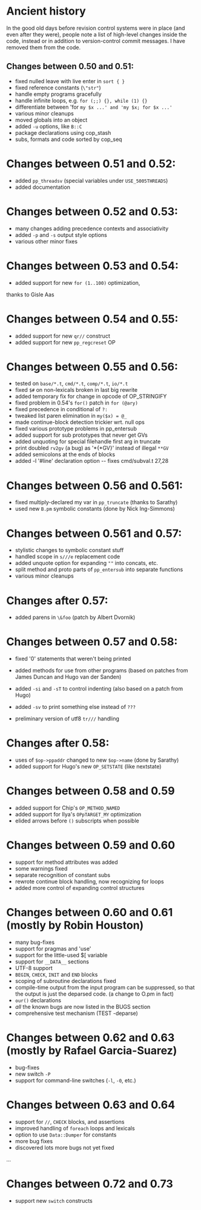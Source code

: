 # Ancient history

In the good old days before revision control systems were in place (and even after they were),
people note a list of high-level changes inside the code, instead or in addition to
version-control commit messages. I have removed them from the code.


## Changes between 0.50 and 0.51:

* fixed nulled leave with live enter in `sort { }`
* fixed reference constants (`\"str"`)
* handle empty programs gracefully
* handle infinite loops, e.g. `for (;;) {}, while (1) {}`
* differentiate between 'for `my $x ...' and 'my $x; for $x ...'`
* various minor cleanups
* moved globals into an object
* added `-u` options, like `B::C`
* package declarations using cop_stash
* subs, formats and code sorted by cop_seq

# Changes between 0.51 and 0.52:

* added `pp_threadsv` (special variables under `USE_5005THREADS`)
* added documentation

# Changes between 0.52 and 0.53:

* many changes adding precedence contexts and associativity
* added `-p` and `-s` output style options
* various other minor fixes

# Changes between 0.53 and 0.54:

* added support for new `for (1..100)` optimization,

thanks to Gisle Aas

# Changes between 0.54 and 0.55:

* added support for new `qr//` construct
* added support for new `pp_regcreset` OP

# Changes between 0.55 and 0.56:

* tested on `base/*.t`, `cmd/*.t`, `comp/*.t`, `io/*.t`
* fixed `$#` on non-lexicals broken in last big rewrite
* added temporary fix for change in opcode of OP_STRINGIFY
* fixed problem in 0.54's `for()` patch in `for (@ary)`
* fixed precedence in conditional of `?:`
* tweaked list paren elimination in `my($x) = @_`
* made continue-block detection trickier wrt. null ops
* fixed various prototype problems in pp_entersub
* added support for sub prototypes that never get GVs
* added unquoting for special filehandle first arg in truncate
* print doubled `rv2gv` (a bug) as '*{*GV}' instead of illegal `**GV`
* added semicolons at the ends of blocks
* added -l '#line' declaration option -- fixes cmd/subval.t 27,28

# Changes between 0.56 and 0.561:

* fixed multiply-declared my var in `pp_truncate` (thanks to Sarathy)
* used new `B.pm` symbolic constants (done by Nick Ing-Simmons)

# Changes between 0.561 and 0.57:

* stylistic changes to symbolic constant stuff
* handled scope in `s///e` replacement code
* added unquote option for expanding `""` into concats, etc.
* split method and proto parts of `pp_entersub` into separate functions
* various minor cleanups

# Changes after 0.57:

* added parens in `\&foo` (patch by Albert Dvornik)

# Changes between 0.57 and 0.58:

* fixed '0' statements that weren't being printed
* added methods for use from other programs (based on patches from James Duncan and Hugo van der Sanden)

* added `-si` and `-sT` to control indenting (also based on a patch from Hugo)
* added `-sv` to print something else instead of `???`
* preliminary version of utf8 `tr///` handling

# Changes after 0.58:

* uses of `$op->ppaddr` changed to new `$op->name` (done by Sarathy)
* added support for Hugo's new `OP_SETSTATE` (like nextstate)

# Changes between 0.58 and 0.59

* added support for Chip's `OP_METHOD_NAMED`
* added support for Ilya's `OPpTARGET_MY` optimization
* elided arrows before `()` subscripts when possible

# Changes between 0.59 and 0.60

* support for method attributes was added
* some warnings fixed
* separate recognition of constant subs
* rewrote continue block handling, now recognizing for loops
* added more control of expanding control structures

# Changes between 0.60 and 0.61 (mostly by Robin Houston)

* many bug-fixes
* support for pragmas and 'use'
* support for the little-used $[ variable
* support for `__DATA__` sections
* UTF-8 support
* `BEGIN`, `CHECK`, `INIT` and `END` blocks
* scoping of subroutine declarations fixed
* compile-time output from the input program can be suppressed, so that the  output is just the deparsed code. (a change to O.pm in fact)
* `our()` declarations
* *all* the known bugs are now listed in the BUGS section
* comprehensive test mechanism (TEST -deparse)

# Changes between 0.62 and 0.63 (mostly by Rafael Garcia-Suarez)

* bug-fixes
* new switch `-P`
* support for command-line switches (`-l`, `-0`, etc.)

# Changes between 0.63 and 0.64

* support for `//`, `CHECK` blocks, and assertions
* improved handling of `foreach` loops and lexicals
* option to use `Data::Dumper` for constants
* more bug fixes
* discovered lots more bugs not yet fixed

...

# Changes between 0.72 and 0.73
* support new `switch` constructs
